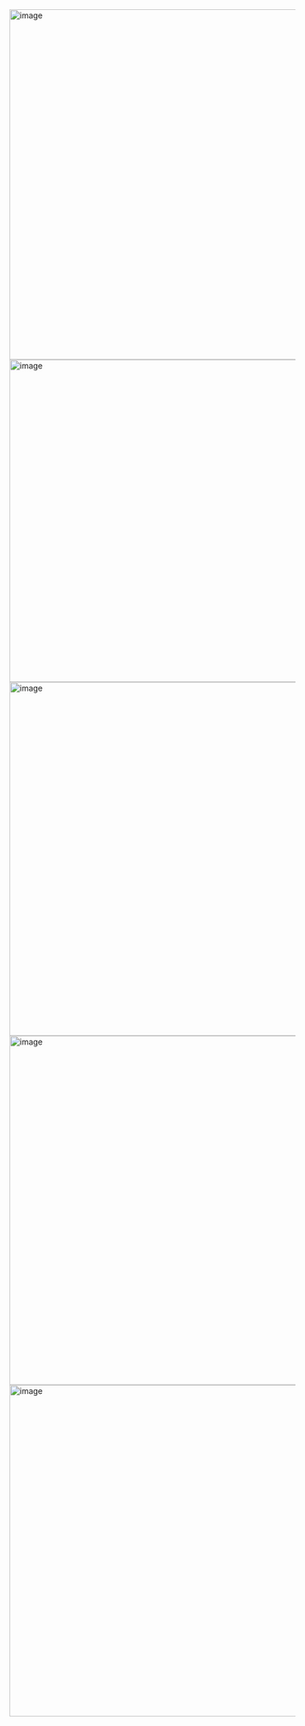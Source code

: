 <img width="975" height="616" alt="image" src="https://github.com/user-attachments/assets/5f7f3e5b-8afd-4ec4-8cb4-71f820d8b9a4" />
<img width="975" height="567" alt="image" src="https://github.com/user-attachments/assets/74f0e301-ad87-4ab1-9288-f495820f0348" />
<img width="975" height="622" alt="image" src="https://github.com/user-attachments/assets/736b2158-ad9c-4b40-9663-900cbe23c95d" />
<img width="975" height="614" alt="image" src="https://github.com/user-attachments/assets/6a1727a6-92bd-4099-b757-cae1db6951eb" />
<img width="975" height="583" alt="image" src="https://github.com/user-attachments/assets/6f9f8786-6680-44bd-bc48-9f4ab53577fd" />
